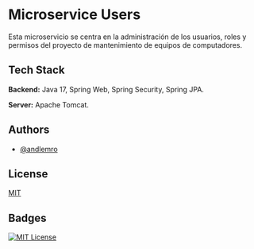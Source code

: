 
# Microservice Users

Esta microservicio se centra en la administración de los usuarios, roles y permisos del proyecto de mantenimiento de equipos de computadores.

## Tech Stack

**Backend:** Java 17, Spring Web, Spring Security, Spring JPA.

**Server:** Apache Tomcat.

## Authors

- [@andlemro](https://github.com/andlemro)


## License

[MIT](https://github.com/andlemro/ComputerMaintenance/blob/main/LICENSE)


## Badges

[![MIT License](https://img.shields.io/badge/License-MIT-green.svg)](https://github.com/andlemro/ComputerMaintenance/blob/main/LICENSE)

